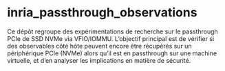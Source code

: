 # inria_passthrough_observations

Ce dépôt regroupe des expérimentations de recherche sur le passthrough PCIe de SSD NVMe via VFIO/IOMMU. L’objectif principal est de vérifier si des observables côté hôte peuvent encore être récupérés sur un périphérique PCIe (NVMe) alors qu’il est en passthrough sur une machine virtuelle, et d’en analyser les implications en matière de sécurité.


